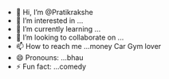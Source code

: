 - 👋 Hi, I’m @Pratikrakshe
- 👀 I’m interested in ...
- 🌱 I’m currently learning ...
- 💞️ I’m looking to collaborate on ...
- 📫 How to reach me ...money Car Gym lover
- 😄 Pronouns: ...bhau
- ⚡ Fun fact: ...comedy 

<!---
Pratikrak/Pratikrak is a ✨ special ✨ repository because its `README.md` (this file) appears on your GitHub profile.
You can click the Preview link to take a look at your changes.
--->
